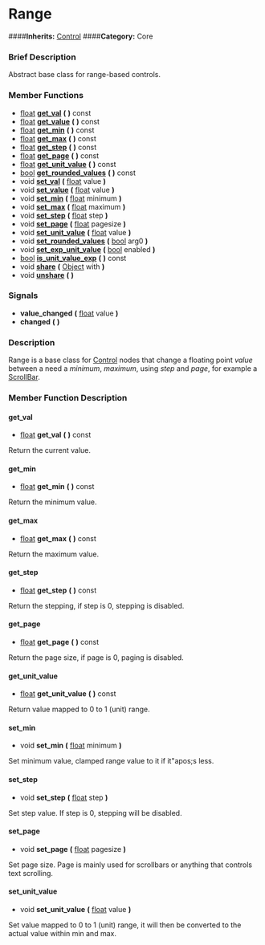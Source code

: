 #  Range  
####**Inherits:** [Control](class_control)
####**Category:** Core

###  Brief Description  
Abstract base class for range-based controls.

###  Member Functions 
  * [float](class_float)  **[get&#95;val](#get_val)**  **(** **)** const
  * [float](class_float)  **[get&#95;value](#get_value)**  **(** **)** const
  * [float](class_float)  **[get&#95;min](#get_min)**  **(** **)** const
  * [float](class_float)  **[get&#95;max](#get_max)**  **(** **)** const
  * [float](class_float)  **[get&#95;step](#get_step)**  **(** **)** const
  * [float](class_float)  **[get&#95;page](#get_page)**  **(** **)** const
  * [float](class_float)  **[get&#95;unit&#95;value](#get_unit_value)**  **(** **)** const
  * [bool](class_bool)  **[get&#95;rounded&#95;values](#get_rounded_values)**  **(** **)** const
  * void  **[set&#95;val](#set_val)**  **(** [float](class_float) value  **)**
  * void  **[set&#95;value](#set_value)**  **(** [float](class_float) value  **)**
  * void  **[set&#95;min](#set_min)**  **(** [float](class_float) minimum  **)**
  * void  **[set&#95;max](#set_max)**  **(** [float](class_float) maximum  **)**
  * void  **[set&#95;step](#set_step)**  **(** [float](class_float) step  **)**
  * void  **[set&#95;page](#set_page)**  **(** [float](class_float) pagesize  **)**
  * void  **[set&#95;unit&#95;value](#set_unit_value)**  **(** [float](class_float) value  **)**
  * void  **[set&#95;rounded&#95;values](#set_rounded_values)**  **(** [bool](class_bool) arg0  **)**
  * void  **[set&#95;exp&#95;unit&#95;value](#set_exp_unit_value)**  **(** [bool](class_bool) enabled  **)**
  * [bool](class_bool)  **[is&#95;unit&#95;value&#95;exp](#is_unit_value_exp)**  **(** **)** const
  * void  **[share](#share)**  **(** [Object](class_object) with  **)**
  * void  **[unshare](#unshare)**  **(** **)**

###  Signals  
  *  **value&#95;changed**  **(** [float](class_float) value  **)**
  *  **changed**  **(** **)**

###  Description  
Range is a base class for [Control](class_control) nodes that change a floating point _value_ between a need a _minimum_, _maximum_, using _step_ and _page_, for example a [ScrollBar](class_scrollbar).

###  Member Function Description  

#### <a name="get_val">get_val</a>
  * [float](class_float)  **get&#95;val**  **(** **)** const

Return the current value.

#### <a name="get_min">get_min</a>
  * [float](class_float)  **get&#95;min**  **(** **)** const

Return the minimum value.

#### <a name="get_max">get_max</a>
  * [float](class_float)  **get&#95;max**  **(** **)** const

Return the maximum value.

#### <a name="get_step">get_step</a>
  * [float](class_float)  **get&#95;step**  **(** **)** const

Return the stepping, if step is 0, stepping is disabled.

#### <a name="get_page">get_page</a>
  * [float](class_float)  **get&#95;page**  **(** **)** const

Return the page size, if page is 0, paging is disabled.

#### <a name="get_unit_value">get_unit_value</a>
  * [float](class_float)  **get&#95;unit&#95;value**  **(** **)** const

Return value mapped to 0 to 1 (unit) range.

#### <a name="set_min">set_min</a>
  * void  **set&#95;min**  **(** [float](class_float) minimum  **)**

Set minimum value, clamped range value to it if it"apos;s less.

#### <a name="set_step">set_step</a>
  * void  **set&#95;step**  **(** [float](class_float) step  **)**

Set step value. If step is 0, stepping will be disabled.

#### <a name="set_page">set_page</a>
  * void  **set&#95;page**  **(** [float](class_float) pagesize  **)**

Set page size. Page is mainly used for scrollbars or anything that controls text scrolling.

#### <a name="set_unit_value">set_unit_value</a>
  * void  **set&#95;unit&#95;value**  **(** [float](class_float) value  **)**

Set value mapped to 0 to 1 (unit) range, it will then be converted to the actual value within min and max.
